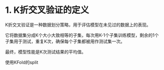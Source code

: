 # 1. K折交叉验证的定义

K折交叉验证是一种数据划分策略，用于评估模型在未见过的数据上的表现。

它将数据集分成K个大小大致相等的子集，每次用K-1个子集训练模型，剩余的1个子集用于测试，重复K次，确保每个子集都被用作测试集一次。

最终，模型性能是K次测试结果的平均值。

使用KFold的split

